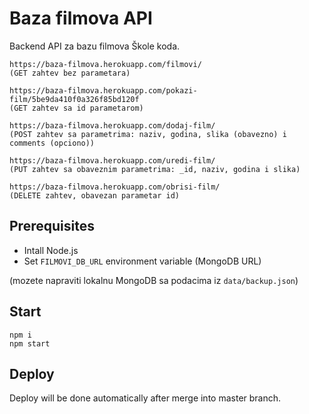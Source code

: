# Baza filmova API

Backend API za bazu filmova Škole koda.

```
https://baza-filmova.herokuapp.com/filmovi/ 
(GET zahtev bez parametara)

https://baza-filmova.herokuapp.com/pokazi-film/5be9da410f0a326f85bd120f
(GET zahtev sa id parametarom)

https://baza-filmova.herokuapp.com/dodaj-film/  
(POST zahtev sa parametrima: naziv, godina, slika (obavezno) i comments (opciono))

https://baza-filmova.herokuapp.com/uredi-film/  
(PUT zahtev sa obaveznim parametrima: _id, naziv, godina i slika)

https://baza-filmova.herokuapp.com/obrisi-film/
(DELETE zahtev, obavezan parametar id)
```

## Prerequisites

- Intall Node.js
- Set `FILMOVI_DB_URL` environment variable (MongoDB URL)

(mozete napraviti lokalnu MongoDB sa podacima iz `data/backup.json`) 

## Start

```
npm i
npm start
```

## Deploy

Deploy will be done automatically after merge into master branch. 
